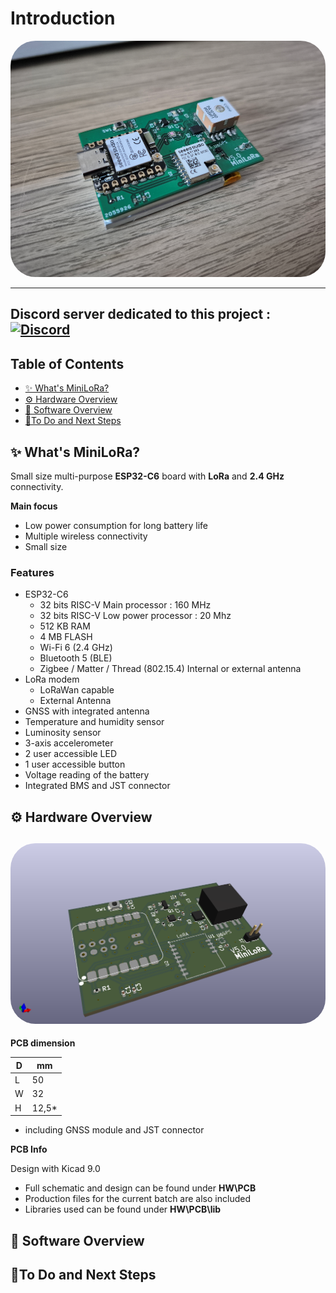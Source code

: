# Introduction

<a href="url"><img src="./PIC/MiniLoRa-pic.png" height="auto" width="auto" style="border-radius:40px"></a>

---

Discord server dedicated to this project :
<a href="https://discord.gg/ZdWrauP4Yt"><img alt="Discord" src="https://img.shields.io/badge/-Join-lightblue?logo=discord"></a>
---

## Table of Contents

- [✨ What's MiniLoRa?](#-whats-MiniLoRa)
- [⚙️ Hardware Overview](#-hardware-overview)
- [💾 Software Overview](#-software-overview)
- [🚀To Do and Next Steps](#-to-do-and-next-steps)

## ✨ What's MiniLoRa?

Small size multi-purpose **ESP32-C6** board with **LoRa** and **2.4 GHz** connectivity.

**Main focus**

* Low power consumption for long battery life
* Multiple wireless connectivity
* Small size

### Features

* ESP32-C6
  * 32 bits RISC-V Main processor : 160 MHz
  * 32 bits RISC-V Low power processor : 20 Mhz
  * 512 KB RAM
  * 4 MB FLASH
  * Wi-Fi 6 (2.4 GHz)
  * Bluetooth 5 (BLE)
  * Zigbee / Matter / Thread (802.15.4)
    Internal or external antenna
* LoRa modem
  * LoRaWan capable
  * External Antenna
* GNSS with integrated antenna
* Temperature and humidity sensor
* Luminosity sensor
* 3-axis accelerometer
* 2 user accessible LED
* 1 user accessible button
* Voltage reading of the battery
* Integrated BMS and JST connector



## ⚙️ Hardware Overview

<a href="url"><img src="./PIC/MiniLora-pcb.png" height="auto" width="auto" style="border-radius:40px"></a>
---

**PCB dimension**

| D| mm|
| --- | --- |
| L | 50 |
| W | 32 |
| H | 12,5* |

* including GNSS module and JST connector

**PCB Info**

Design with Kicad 9.0

* Full schematic and design can be found under **HW\PCB**
* Production files for the current batch are also included
* Libraries used can be found under **HW\PCB\lib**

## 💾 Software Overview

## 🚀To Do and Next Steps



